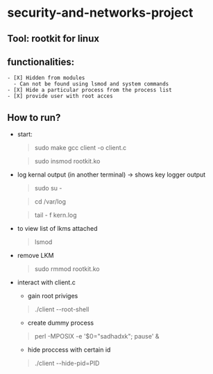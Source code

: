 # security-and-networks-project

## Tool: rootkit for linux

## functionalities:
    - [X] Hidden from modules
      - Can not be found using lsmod and system commands
    - [X] Hide a particular process from the process list
    - [X] provide user with root acces
## How to run?

- start:
    > sudo make
    gcc client -o client.c

    > sudo insmod rootkit.ko
    
- log kernal output (in another terminal) -> shows key logger output

    > sudo su -

    > cd /var/log

    > tail - f kern.log
    
- to view list of lkms attached 
    > lsmod
    
- remove LKM
    
    > sudo  rmmod rootkit.ko
    
- interact with client.c
    - gain root priviges
    > ./client --root-shell
    
    - create dummy process
    > perl -MPOSIX -e '$0="sadhadxk"; pause' &
    
    - hide proccess with certain id
    > ./client --hide-pid=PID
    
